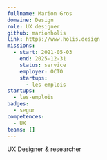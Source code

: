 ```yaml
---
fullname: Marion Gros
domaine: Design
role: UX designer
github: marionholis
link: https://www.holis.design
missions:
  - start: 2021-05-03
    end: 2025-12-31
    status: service
    employer: OCTO
    startups:
      - les-emplois
startups:
  - les-emplois
badges:
  - segur
competences:
  - UX
teams: []
---
```

UX Designer & researcher
